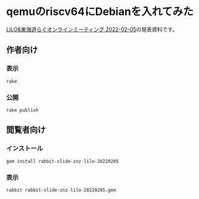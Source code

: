 # qemuのriscv64にDebianを入れてみた

[LILO&東海道らぐオンラインミーティング 2022-02-05](https://lilo.connpass.com/event/237592/)の発表資料です。

## 作者向け

### 表示

    rake

### 公開

    rake publish

## 閲覧者向け

### インストール

    gem install rabbit-slide-znz-lilo-20220205

### 表示

    rabbit rabbit-slide-znz-lilo-20220205.gem
